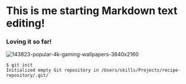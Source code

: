 # This is me starting Markdown text editing!
### Loving it so far!
![143823-popular-4k-gaming-wallpapers-3840x2160](https://user-images.githubusercontent.com/125461548/219027406-febfd91d-a3d9-4184-8d7d-8dc8ed4fbc34.jpg)
```
$ git init
Initialized empty Git repository in /Users/skills/Projects/recipe-repository/.git/
```
